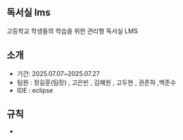 ## 독서실 lms 
고등학교 학생들의 학습을 위한 관리형 독서실 LMS

## 소개
* 기간: 2025.07.07~2025.07.27
* 팀원 : 정길훈(팀장) , 고은빈 , 김혜원 , 고두현 , 권준하 ,백준수
* IDE : eclipse

## 규칙
* 
